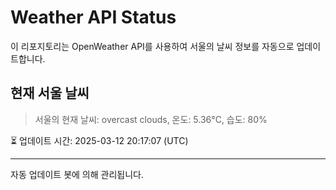 
# Weather API Status

이 리포지토리는 OpenWeather API를 사용하여 서울의 날씨 정보를 자동으로 업데이트합니다.

## 현재 서울 날씨
> 서울의 현재 날씨: overcast clouds, 온도: 5.36°C, 습도: 80%

⏳ 업데이트 시간: 2025-03-12 20:17:07 (UTC)

---
자동 업데이트 봇에 의해 관리됩니다.
